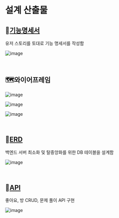# 설계 산출물

## 📑[기능명세서](/기능명세서.pdf)

유저 스토리를 토대로 기능 명세서를 작성함

![image](https://user-images.githubusercontent.com/93081720/192938328-adbf0ef6-6df4-4102-be6d-e666058738b4.png)

<br>

## 🗺와이어프레임

![image](https://user-images.githubusercontent.com/93081720/192940042-7437463a-a7d1-4418-8d37-b3051458826b.png)

![image](https://user-images.githubusercontent.com/93081720/192940099-4f6e9a4b-b621-44c0-9a3b-28efe81943a2.png)

![image](https://user-images.githubusercontent.com/93081720/192940157-5979b140-0b7b-49fa-8b4b-22db6ee8aca4.png)

<br>

## 💾[ERD](https://s3.us-west-2.amazonaws.com/secure.notion-static.com/981982d4-ddfe-41fd-a45c-6941d20af78b/Untitled.png?X-Amz-Algorithm=AWS4-HMAC-SHA256&X-Amz-Content-Sha256=UNSIGNED-PAYLOAD&X-Amz-Credential=AKIAT73L2G45EIPT3X45%2F20220929%2Fus-west-2%2Fs3%2Faws4_request&X-Amz-Date=20220929T043406Z&X-Amz-Expires=86400&X-Amz-Signature=0723c4bb4d1bafde91e4f219a34ad31995386ac1341f0e0119470e3ed957d389&X-Amz-SignedHeaders=host&response-content-disposition=filename%20%3D%22Untitled.png%22&x-id=GetObject)

백엔드 서버 최소화 및 탈중앙화를 위한 DB 테이블을 설계함

![image](https://user-images.githubusercontent.com/93081720/192464139-1bd70517-9de6-408f-8637-29c72b8eeff3.png)

<br>

## 📡[API](/API_DOC.pdf)

좋아요, 방 CRUD, 문제 풀이 API 구현

![image](https://user-images.githubusercontent.com/93081720/192938701-9080701c-b14a-4e03-8ab3-c4704ef1d909.png)

<br>